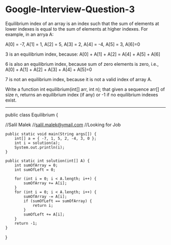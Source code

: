 # Google-Interview-Question-3

Equilibrium index of an array is an index such that the sum of elements at lower indexes is equal to the sum of elements at higher indexes. For example, in an arrya A:

A[0] = -7, A[1] = 1, A[2] = 5, A[3] = 2, A[4] = -4, A[5] = 3, A[6]=0

3 is an equilibrium index, because:
A[0] + A[1] + A[2] = A[4] + A[5] + A[6]

6 is also an equilibrium index, because sum of zero elements is zero, i.e., A[0] + A[1] + A[2] + A[3] + A[4] + A[5]=0

7 is not an equilibrium index, because it is not a valid index of array A.

Write a function int equilibrium(int[] arr, int n); that given a sequence arr[] of size n, returns an equilibrium index (if any) or -1 if no equilibrium indexes exist.


---------------------------------------------------------------------------------------------------------------------------------


public class Equilibrium {

//Salil Malek
//salil.malek@ymail.com
//Looking for Job

	public static void main(String args[]) {
		int[] a = { -7, 1, 5, 2, -4, 3, 0 };
		int i = solution(a);
		System.out.println(i);
	}

	public static int solution(int[] A) {
		int sumOfArray = 0;
		int sumOfLeft = 0;

		for (int i = 0; i < A.length; i++) {
			sumOfArray += A[i];
		}
		for (int i = 0; i < A.length; i++) {
			sumOfArray -= A[i];
			if (sumOfLeft == sumOfArray) {
				return i;
			}
			sumOfLeft += A[i];
		}
		return -1;
	}
}
